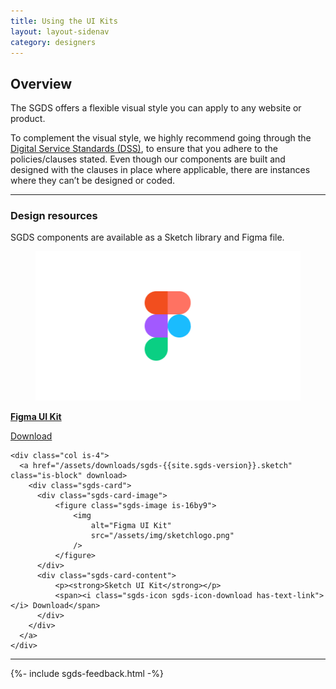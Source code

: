 ```yaml
---
title: Using the UI Kits
layout: layout-sidenav
category: designers
---
```


<h2 class="has-text-primary has-text-weight-semibold">Overview</h2>
<p>
  The SGDS offers a flexible visual style you can apply to any website or product.
</p>
<p>
  To complement the visual style, we highly recommend going through the <a href="https://www.tech.gov.sg/digital-service-standards/" target="_blank">Digital Service Standards (DSS)</a>, to ensure that you adhere to the policies/clauses stated. Even though our components are built and designed with the clauses in place where applicable, there are instances where they can’t be designed or coded.
</p>
<hr/>
<h3 class="is-size-5">Design resources</h3>
<p>
  SGDS components are available as a Sketch library and Figma file.
</p>
  
  <div class="row">
    <div class="col is-4">
      <a href="/assets/downloads/sgds-{{site.sgds-version}}.fig" class="is-block" download>
        <div class="sgds-card">
          <div class="sgds-card-image">
              <figure class="sgds-image is-16by9">
                  <img
                      alt="Figma UI Kit"
                      src="/assets/img/figmalogo.png"
                  />
              </figure>
          </div>
          <div class="sgds-card-content">
              <p><strong>Figma UI Kit</strong></p>
              <span><i class="sgds-icon sgds-icon-download has-text-link"></i> Download</span>
          </div>
        </div>
      </a>
    </div>
    
    <div class="col is-4">
      <a href="/assets/downloads/sgds-{{site.sgds-version}}.sketch" class="is-block" download>
        <div class="sgds-card">
          <div class="sgds-card-image">
              <figure class="sgds-image is-16by9">
                  <img
                      alt="Figma UI Kit"
                      src="/assets/img/sketchlogo.png"
                  />
              </figure>
          </div>
          <div class="sgds-card-content">
              <p><strong>Sketch UI Kit</strong></p>
              <span><i class="sgds-icon sgds-icon-download has-text-link"></i> Download</span>
          </div>
        </div>
      </a>
    </div>
  </div>
<hr/>
{%- include sgds-feedback.html -%}
